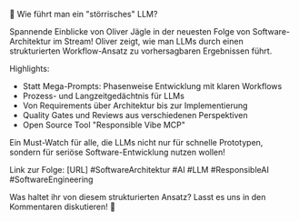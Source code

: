 🤖 Wie führt man ein "störrisches" LLM? 

Spannende Einblicke von Oliver Jägle in der neuesten Folge von Software-Architektur im Stream! Oliver zeigt, wie man LLMs durch einen strukturierten Workflow-Ansatz zu vorhersagbaren Ergebnissen führt.

Highlights:
- Statt Mega-Prompts: Phasenweise Entwicklung mit klaren Workflows
- Prozess- und Langzeitgedächtnis für LLMs
- Von Requirements über Architektur bis zur Implementierung
- Quality Gates und Reviews aus verschiedenen Perspektiven
- Open Source Tool "Responsible Vibe MCP"

Ein Must-Watch für alle, die LLMs nicht nur für schnelle Prototypen, sondern für seriöse Software-Entwicklung nutzen wollen! 

Link zur Folge: [URL]
#SoftwareArchitektur #AI #LLM #ResponsibleAI #SoftwareEngineering

Was haltet ihr von diesem strukturierten Ansatz? Lasst es uns in den Kommentaren diskutieren! 🤔